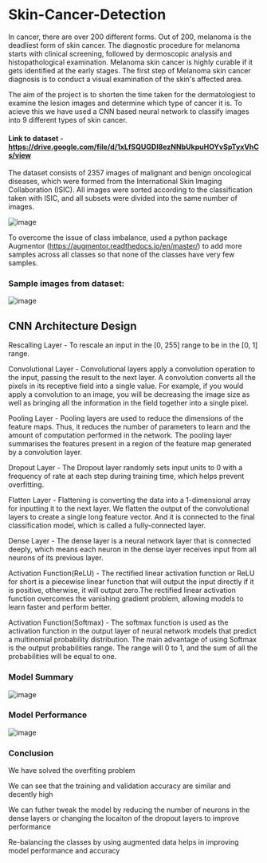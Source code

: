 # Skin-Cancer-Detection
In cancer, there are over 200 different forms. Out of 200, melanoma is the deadliest form of skin cancer. The diagnostic procedure for melanoma starts with clinical screening, followed by dermoscopic analysis and histopathological examination. Melanoma skin cancer is highly curable if it gets identified at the early stages. The first step of Melanoma skin cancer diagnosis is to conduct a visual examination of the skin's affected area.

The aim of the project is to shorten the time taken for the dermatologiest to examine the lesion images and determine which type of cancer it is. To acieve this we have used a CNN based neural network to classify images into 9 different types of skin cancer.

#### Link to dataset - https://drive.google.com/file/d/1xLfSQUGDl8ezNNbUkpuHOYvSpTyxVhCs/view

The dataset consists of 2357 images of malignant and benign oncological diseases, which were formed from the International Skin Imaging Collaboration (ISIC). 
All images were sorted according to the classification taken with ISIC, and all subsets were divided into the same number of images.

![image](https://user-images.githubusercontent.com/104120966/237009281-d17a25eb-af50-410d-98f7-0ae6e9ef6324.png)

To overcome the issue of class imbalance, used a python package Augmentor (https://augmentor.readthedocs.io/en/master/) to add more samples across all classes so that none of the classes have very few samples.

### Sample images from dataset:
![image](https://user-images.githubusercontent.com/104120966/237009489-911b98fd-c3cd-4853-9dae-b4edb5ae4c24.png)


## CNN Architecture Design

Rescalling Layer - To rescale an input in the [0, 255] range to be in the [0, 1] range.

Convolutional Layer - Convolutional layers apply a convolution operation to the input, passing the result to the next layer. A convolution converts all the pixels in its receptive field into a single value. For example, if you would apply a convolution to an image, you will be decreasing the image size as well as bringing all the information in the field together into a single pixel.

Pooling Layer - Pooling layers are used to reduce the dimensions of the feature maps. Thus, it reduces the number of parameters to learn and the amount of computation performed in the network. The pooling layer summarises the features present in a region of the feature map generated by a convolution layer.

Dropout Layer - The Dropout layer randomly sets input units to 0 with a frequency of rate at each step during training time, which helps prevent overfitting.

Flatten Layer - Flattening is converting the data into a 1-dimensional array for inputting it to the next layer. We flatten the output of the convolutional layers to create a single long feature vector. And it is connected to the final classification model, which is called a fully-connected layer.

Dense Layer - The dense layer is a neural network layer that is connected deeply, which means each neuron in the dense layer receives input from all neurons of its previous layer.

Activation Function(ReLU) - The rectified linear activation function or ReLU for short is a piecewise linear function that will output the input directly if it is positive, otherwise, it will output zero.The rectified linear activation function overcomes the vanishing gradient problem, allowing models to learn faster and perform better.

Activation Function(Softmax) - The softmax function is used as the activation function in the output layer of neural network models that predict a multinomial probability distribution. The main advantage of using Softmax is the output probabilities range. The range will 0 to 1, and the sum of all the probabilities will be equal to one.

### Model Summary
![image](https://user-images.githubusercontent.com/104120966/237009579-797c272a-ee06-484e-bf73-c7fcf4467e75.png)

### Model Performance
![image](https://user-images.githubusercontent.com/104120966/237009689-0f6a38c0-e7e2-4423-97fe-ad688a435118.png)
 
### Conclusion
We have solved the overfiting problem

We can see that the training and validation accuracy are similar and decently high

We can futher tweak the model by reducing the number of neurons in the dense layers or changing the locaiton of the dropout layers to improve performance

Re-balancing the classes by using augmented data helps in improving model performance and accuracy
